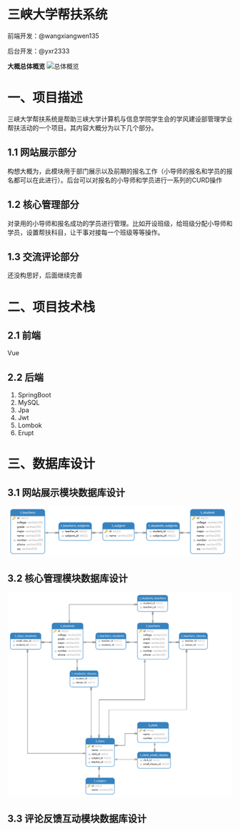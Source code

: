 # 三峡大学帮扶系统
前端开发：@wangxiangwen135

后台开发：@yxr2333

**大概总体概览**
![总体概览](https://cdn.jsdelivr.net/gh/yxr2333/imgContainer/img/需求.png)


# 一、项目描述
三峡大学帮扶系统是帮助三峡大学计算机与信息学院学生会的学风建设部管理学业帮扶活动的一个项目。其内容大概分为以下几个部分。
## 1.1 网站展示部分
构想大概为，此模块用于部门展示以及前期的报名工作（小导师的报名和学员的报名都可以在此进行）。后台可以对报名的小导师和学员进行一系列的CURD操作

## 1.2 核心管理部分
对录用的小导师和报名成功的学员进行管理。比如开设班级，给班级分配小导师和学员，设置帮扶科目，让干事对接每一个班级等等操作。

## 1.3 交流评论部分
还没构思好，后面继续完善

# 二、项目技术栈

## 2.1 前端

Vue

## 2.2 后端
1. SpringBoot
2. MySQL
3. Jpa
4. Jwt
5. Lombok
6. Erupt


# 三、数据库设计

## 3.1 网站展示模块数据库设计
![网站展示模块数据库](https://raw.githubusercontent.com/yxr2333/imgContainer/main/img/Diagram%201.png)


## 3.2 核心管理模块数据库设计
![核心管理模块数据库](https://raw.githubusercontent.com/yxr2333/imgContainer/main/img/Diagram%202.png)

## 3.3 评论反馈互动模块数据库设计